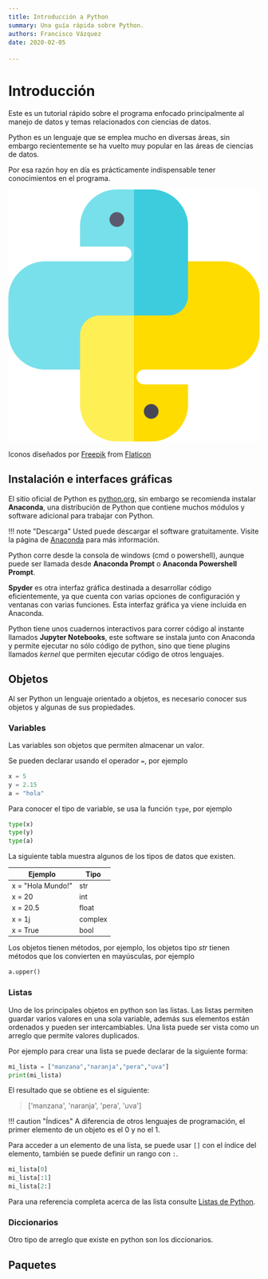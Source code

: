 ```yaml
---
title: Introducción a Python
summary: Una guía rápida sobre Python.
authors: Francisco Vázquez
date: 2020-02-05

---
```


# Introducción

Este es un tutorial rápido sobre el programa enfocado principalmente al manejo de datos y temas relacionados con ciencias de datos.

Python es un lenguaje que se emplea mucho en diversas áreas, sin embargo recientemente se ha vuelto muy popular en las áreas de ciencias de datos.

Por esa razón hoy en día es prácticamente indispensable tener conocimientos en el programa.

![ícono python animado](img/icon_py.png)

Iconos diseñados por [Freepik](https://www.freepik.com) from [Flaticon](https://www.flaticon.es/)

## Instalación e interfaces gráficas

El sitio oficial de Python es [python.org](https://www.python.org/), sin embargo se recomienda instalar **Anaconda**, una distribución de Python que contiene muchos módulos y software adicional para trabajar con Python.

!!! note "Descarga"
     Usted puede descargar el software gratuitamente. Visite la página de [Anaconda](https://www.anaconda.com/distribution/) para más información.

Python corre desde la consola de windows (cmd o powershell), aunque puede ser llamada desde **Anaconda Prompt** o **Anaconda Powershell Prompt**.

**Spyder** es otra interfaz gráfica destinada a desarrollar código eficientemente, ya que cuenta con varias opciones de configuración y ventanas con varias funciones. Esta interfaz gráfica ya viene incluida en Anaconda.

Python tiene unos cuadernos interactivos para correr código al instante llamados **Jupyter Notebooks**, este software se instala junto con Anaconda y permite ejecutar no sólo código de python, sino que tiene plugins llamados _kernel_ que permiten ejecutar código de otros lenguajes.

## Objetos

Al ser Python un lenguaje orientado a objetos, es necesario conocer sus objetos y algunas de sus propiedades.

### Variables

Las variables son objetos que permiten almacenar un valor.

Se pueden declarar usando el operador  `=`, por ejemplo

````python
x = 5
y = 2.15
a = "hola"
````

Para conocer el tipo de variable, se usa la función `type`, por ejemplo

````python
type(x)
type(y)
type(a)
````

La siguiente tabla muestra algunos de los tipos de datos que existen.

Ejemplo |Tipo|
--------|---------|
x = "Hola Mundo!" |str |
x = 20 |int |
x = 20.5 |float |
x = 1j |complex |
x = True |bool|

Los objetos tienen métodos, por ejemplo, los objetos tipo _str_ tienen métodos que los convierten en mayúsculas, por ejemplo

````python
a.upper()
````

### Listas

Uno de los principales objetos en python son las listas. Las listas permiten guardar varios valores en una sola variable, además sus elementos están ordenados y pueden ser intercambiables. Una lista puede ser vista como un arreglo que permite valores duplicados.

Por ejemplo para crear una lista se puede declarar de la siguiente forma:

````python
mi_lista = ["manzana","naranja","pera","uva"]
print(mi_lista)
````

El resultado que se obtiene es el siguiente:

> ['manzana', 'naranja', 'pera', 'uva']

!!! caution "Índices"
     A diferencia de otros lenguajes de programación, el primer elemento de un objeto es el 0 y no el 1.

Para acceder a un elemento de una lista, se puede usar `[]` con el índice del elemento, también se puede definir un rango con `:`.

````python
mi_lista[0]
mi_lista[:1]
mi_lista[2:]
````

Para una referencia completa acerca de las lista consulte [Listas de Python](https://www.w3schools.com/python/python_lists.asp).

### Diccionarios

Otro tipo de arreglo que existe en python son los diccionarios.

## Paquetes